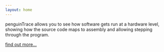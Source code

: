 ```yaml
---
layout: home
---
```

penguinTrace allows you to see how software gets run at a hardware level,
showing how the source code maps to assembly and allowing stepping through
the program.

[find out more...](/intro/)
